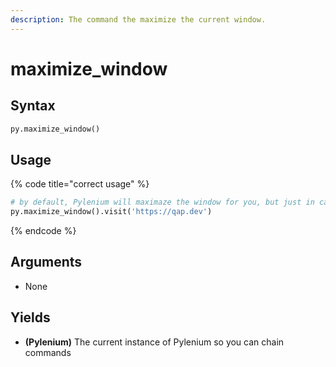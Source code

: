 ```yaml
---
description: The command the maximize the current window.
---
```


# maximize\_window

## Syntax

```python
py.maximize_window()
```

## Usage

{% code title="correct usage" %}
```python
# by default, Pylenium will maximaze the window for you, but just in case...
py.maximize_window().visit('https://qap.dev')
```
{% endcode %}

## Arguments

* None

## Yields

* **\(Pylenium\)** The current instance of Pylenium so you can chain commands

